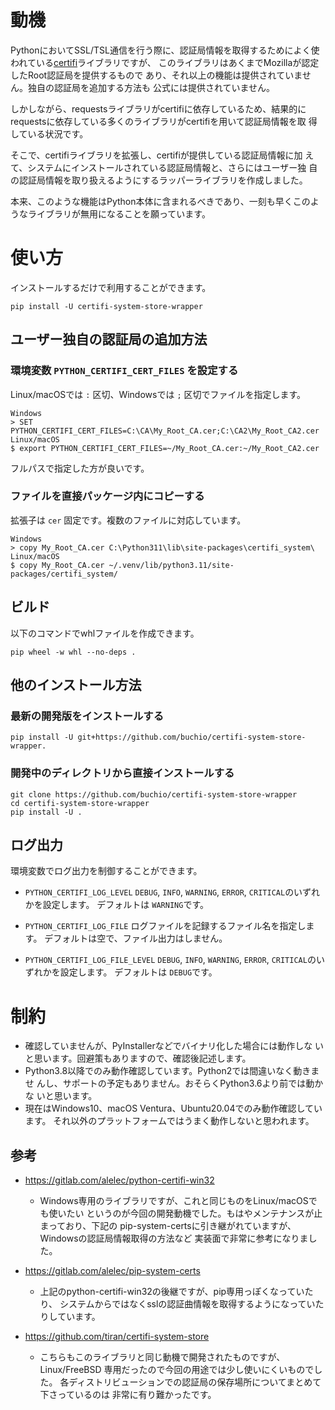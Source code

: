 # 動機

PythonにおいてSSL/TSL通信を行う際に、認証局情報を取得するためによく使
われている[certifi](https://pypi.org/project/certifi/)ライブラリですが、
このライブラリはあくまでMozillaが認定したRoot認証局を提供するもので
あり、それ以上の機能は提供されていません。独自の認証局を追加する方法も
公式には提供されていません。

しかしながら、requestsライブラリがcertifiに依存しているため、結果的に
requestsに依存している多くのライブラリがcertifiを用いて認証局情報を取
得している状況です。

そこで、certifiライブラリを拡張し、certifiが提供している認証局情報に加
えて、システムにインストールされている認証局情報と、さらにはユーザー独
自の認証局情報を取り扱えるようにするラッパーライブラリを作成しました。

本来、このような機能はPython本体に含まれるべきであり、一刻も早くこのよ
うなライブラリが無用になることを願っています。

# 使い方

インストールするだけで利用することができます。

    pip install -U certifi-system-store-wrapper

## ユーザー独自の認証局の追加方法

### 環境変数 `PYTHON_CERTIFI_CERT_FILES` を設定する

Linux/macOSでは `:` 区切、Windowsでは `;` 区切でファイルを指定します。

    Windows
    > SET PYTHON_CERTIFI_CERT_FILES=C:\CA\My_Root_CA.cer;C:\CA2\My_Root_CA2.cer
    Linux/macOS
    $ export PYTHON_CERTIFI_CERT_FILES=~/My_Root_CA.cer:~/My_Root_CA2.cer


フルパスで指定した方が良いです。

### ファイルを直接パッケージ内にコピーする

拡張子は `cer` 固定です。複数のファイルに対応しています。

    Windows
    > copy My_Root_CA.cer C:\Python311\lib\site-packages\certifi_system\
    Linux/macOS
    $ copy My_Root_CA.cer ~/.venv/lib/python3.11/site-packages/certifi_system/


## ビルド

以下のコマンドでwhlファイルを作成できます。

    pip wheel -w whl --no-deps .


## 他のインストール方法

### 最新の開発版をインストールする

    pip install -U git+https://github.com/buchio/certifi-system-store-wrapper.
    
### 開発中のディレクトリから直接インストールする

    git clone https://github.com/buchio/certifi-system-store-wrapper
    cd certifi-system-store-wrapper
    pip install -U .

## ログ出力

環境変数でログ出力を制御することができます。

- `PYTHON_CERTIFI_LOG_LEVEL`
  `DEBUG`, `INFO`, `WARNING`, `ERROR`, `CRITICAL`のいずれかを設定します。
  デフォルトは `WARNING`です。

- `PYTHON_CERTIFI_LOG_FILE`
  ログファイルを記録するファイル名を指定します。
  デフォルトは空で、ファイル出力はしません。

- `PYTHON_CERTIFI_LOG_FILE_LEVEL`
  `DEBUG`, `INFO`, `WARNING`, `ERROR`, `CRITICAL`のいずれかを設定します。
  デフォルトは `DEBUG`です。

# 制約

- 確認していませんが、PyInstallerなどでバイナリ化した場合には動作しな
  いと思います。回避策もありますので、確認後記述します。
- Python3.8以降でのみ動作確認しています。Python2では間違いなく動きませ
  んし、サポートの予定もありません。おそらくPython3.6より前では動かな
  いと思います。
- 現在はWindows10、macOS Ventura、Ubuntu20.04でのみ動作確認しています。
  それ以外のプラットフォームではうまく動作しないと思われます。

## 参考
- https://gitlab.com/alelec/python-certifi-win32
  - Windows専用のライブラリですが、これと同じものをLinux/macOSでも使いたい
    というのが今回の開発動機でした。もはやメンテナンスが止まっており、下記の
    pip-system-certsに引き継がれていますが、Windowsの認証局情報取得の方法など
    実装面で非常に参考になりました。

- https://gitlab.com/alelec/pip-system-certs
  - 上記のpython-certifi-win32の後継ですが、pip専用っぽくなっていたり、
    システムからではなくsslの認証曲情報を取得するようになっていたりしています。

- https://github.com/tiran/certifi-system-store
  - こちらもこのライブラリと同じ動機で開発されたものですが、Linux/FreeBSD
    専用だったので今回の用途では少し使いにくいものでした。
    各ディストリビューションでの認証局の保存場所についてまとめて下さっているのは
    非常に有り難かったです。
